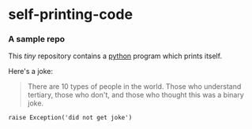 # self-printing-code
### A sample repo

This *tiny* repository contains a [python](https://www.python.org) program which prints itself.

Here's a joke:

> There are 10 types of people in the world.  Those who understand tertiary, those who don't, and those who thought this was a binary joke.

``raise Exception('did not get joke')``
